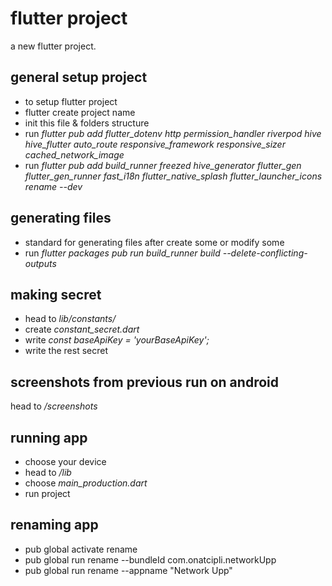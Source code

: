 # flutter project

a new flutter project.

## general setup project

- to setup flutter project
- flutter create project name
- init this file & folders structure
- run *flutter pub add flutter_dotenv http permission_handler riverpod hive hive_flutter auto_route responsive_framework responsive_sizer cached_network_image*
- run *flutter pub add build_runner freezed hive_generator flutter_gen flutter_gen_runner fast_i18n flutter_native_splash flutter_launcher_icons rename --dev*

## generating files

- standard for generating files after create some or modify some
- run *flutter packages pub run build_runner build --delete-conflicting-outputs*

## making secret

- head to *lib/constants/*
- create *constant_secret.dart*
- write *const baseApiKey = 'yourBaseApiKey';*
- write the rest secret

## screenshots from previous run on android

head to */screenshots*

## running app

- choose your device
- head to */lib*
- choose *main_production.dart*
- run project

## renaming app

- pub global activate rename
- pub global run rename --bundleId com.onatcipli.networkUpp
- pub global run rename --appname "Network Upp"
